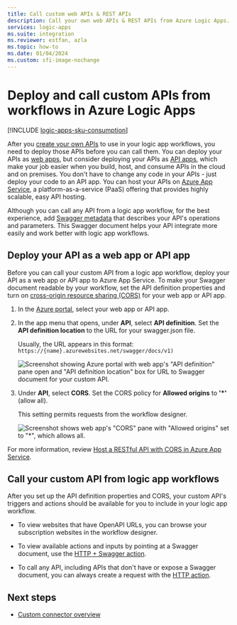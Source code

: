 ```yaml
---
title: Call custom web APIs & REST APIs
description: Call your own web APIs & REST APIs from Azure Logic Apps.
services: logic-apps
ms.suite: integration
ms.reviewer: estfan, azla
ms.topic: how-to
ms.date: 01/04/2024
ms.custom: sfi-image-nochange
---
```


# Deploy and call custom APIs from workflows in Azure Logic Apps

[!INCLUDE [logic-apps-sku-consumption](~/reusable-content/ce-skilling/azure/includes/logic-apps-sku-consumption.md)]

After you [create your own APIs](./logic-apps-create-api-app.md) to use in your logic app workflows, you need to deploy those APIs before you can call them. You can deploy your APIs as [web apps](../app-service/overview.md), but consider deploying your APIs as [API apps](../app-service/app-service-web-tutorial-rest-api.md), which make your job easier when you build, host, and consume APIs in the cloud and on premises. You don't have to change any code in your APIs - just deploy your code to an API app. You can host your APIs on [Azure App Service](../app-service/overview.md), a platform-as-a-service (PaaS) offering that provides highly scalable, easy API hosting.

Although you can call any API from a logic app workflow, for the best experience, add [Swagger metadata](https://swagger.io/specification/) that describes your API's operations and parameters. This Swagger document helps your API integrate more easily and work better with logic app workflows.

## Deploy your API as a web app or API app

Before you can call your custom API from a logic app workflow, deploy your API as a web app or API app to Azure App Service. 
To make your Swagger document readable by your workflow, set the API definition properties and turn on [cross-origin resource sharing (CORS)](../app-service/overview.md) for your web app or API app.

1. In the [Azure portal](https://portal.azure.com), select your web app or API app.

1. In the app menu that opens, under **API**, select **API definition**. Set the **API definition location** to the URL for your swagger.json file.

   Usually, the URL appears in this format: `https://{name}.azurewebsites.net/swagger/docs/v1)`

   ![Screenshot showing Azure portal with web app's "API definition" pane open and "API definition location" box for URL to Swagger document for your custom API.](./media/logic-apps-custom-api-deploy-call/custom-api-swagger-url.png)

3. Under **API**, select **CORS**. Set the CORS policy for **Allowed origins** to **'*'** (allow all).

   This setting permits requests from the workflow designer.

   ![Screenshot shows web app's "CORS" pane with "Allowed origins" set to "*", which allows all.](./media/logic-apps-custom-api-deploy-call/custom-api-cors.png)

For more information, review [Host a RESTful API with CORS in Azure App Service](../app-service/app-service-web-tutorial-rest-api.md).

## Call your custom API from logic app workflows

After you set up the API definition properties and CORS, your custom API's triggers and actions should be available for you to include in your logic app workflow. 

*  To view websites that have OpenAPI URLs, you can browse your subscription websites in the workflow designer.

*  To view available actions and inputs by pointing at a Swagger document, use the [HTTP + Swagger action](../connectors/connectors-native-http-swagger.md).

*  To call any API, including APIs that don't have or expose a Swagger document, you can always create a request with the [HTTP action](../connectors/connectors-native-http.md).

## Next steps

* [Custom connector overview](../logic-apps/custom-connector-overview.md)
